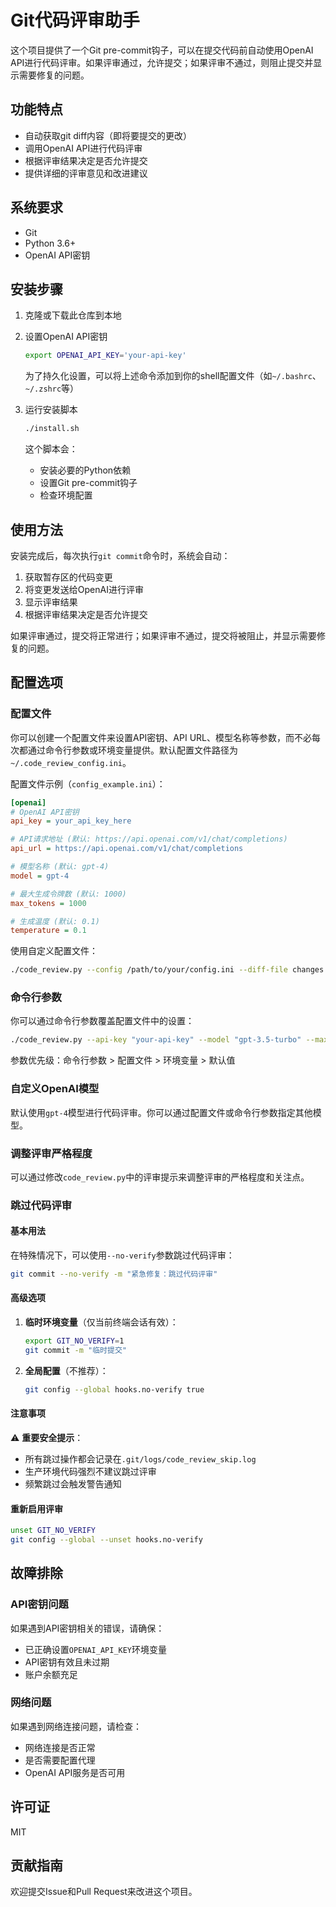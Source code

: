 # Git代码评审助手

这个项目提供了一个Git pre-commit钩子，可以在提交代码前自动使用OpenAI API进行代码评审。如果评审通过，允许提交；如果评审不通过，则阻止提交并显示需要修复的问题。

## 功能特点

- 自动获取git diff内容（即将要提交的更改）
- 调用OpenAI API进行代码评审
- 根据评审结果决定是否允许提交
- 提供详细的评审意见和改进建议

## 系统要求

- Git
- Python 3.6+
- OpenAI API密钥

## 安装步骤

1. 克隆或下载此仓库到本地

2. 设置OpenAI API密钥
   ```bash
   export OPENAI_API_KEY='your-api-key'
   ```
   
   为了持久化设置，可以将上述命令添加到你的shell配置文件（如`~/.bashrc`、`~/.zshrc`等）

3. 运行安装脚本
   ```bash
   ./install.sh
   ```
   
   这个脚本会：
   - 安装必要的Python依赖
   - 设置Git pre-commit钩子
   - 检查环境配置

## 使用方法

安装完成后，每次执行`git commit`命令时，系统会自动：

1. 获取暂存区的代码变更
2. 将变更发送给OpenAI进行评审
3. 显示评审结果
4. 根据评审结果决定是否允许提交

如果评审通过，提交将正常进行；如果评审不通过，提交将被阻止，并显示需要修复的问题。

## 配置选项

### 配置文件

你可以创建一个配置文件来设置API密钥、API URL、模型名称等参数，而不必每次都通过命令行参数或环境变量提供。默认配置文件路径为`~/.code_review_config.ini`。

配置文件示例（`config_example.ini`）：
```ini
[openai]
# OpenAI API密钥
api_key = your_api_key_here

# API请求地址 (默认: https://api.openai.com/v1/chat/completions)
api_url = https://api.openai.com/v1/chat/completions

# 模型名称 (默认: gpt-4)
model = gpt-4

# 最大生成令牌数 (默认: 1000)
max_tokens = 1000

# 生成温度 (默认: 0.1)
temperature = 0.1
```

使用自定义配置文件：
```bash
./code_review.py --config /path/to/your/config.ini --diff-file changes.diff
```

### 命令行参数

你可以通过命令行参数覆盖配置文件中的设置：

```bash
./code_review.py --api-key "your-api-key" --model "gpt-3.5-turbo" --max-tokens 2000 --temperature 0.2
```

参数优先级：命令行参数 > 配置文件 > 环境变量 > 默认值

### 自定义OpenAI模型

默认使用`gpt-4`模型进行代码评审。你可以通过配置文件或命令行参数指定其他模型。

### 调整评审严格程度

可以通过修改`code_review.py`中的评审提示来调整评审的严格程度和关注点。

### 跳过代码评审

#### 基本用法
在特殊情况下，可以使用`--no-verify`参数跳过代码评审：
```bash
git commit --no-verify -m "紧急修复：跳过代码评审"
```

#### 高级选项
1. **临时环境变量**（仅当前终端会话有效）：
   ```bash
   export GIT_NO_VERIFY=1
   git commit -m "临时提交"
   ```

2. **全局配置**（不推荐）：
   ```bash
   git config --global hooks.no-verify true
   ```

#### 注意事项
⚠️ **重要安全提示**：
- 所有跳过操作都会记录在`.git/logs/code_review_skip.log`
- 生产环境代码强烈不建议跳过评审
- 频繁跳过会触发警告通知

#### 重新启用评审
```bash
unset GIT_NO_VERIFY
git config --global --unset hooks.no-verify
```

## 故障排除

### API密钥问题

如果遇到API密钥相关的错误，请确保：
- 已正确设置`OPENAI_API_KEY`环境变量
- API密钥有效且未过期
- 账户余额充足

### 网络问题

如果遇到网络连接问题，请检查：
- 网络连接是否正常
- 是否需要配置代理
- OpenAI API服务是否可用

## 许可证

MIT

## 贡献指南

欢迎提交Issue和Pull Request来改进这个项目。